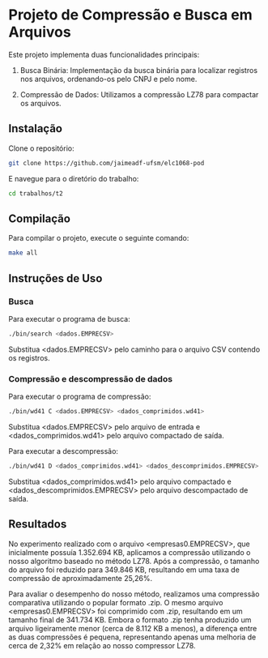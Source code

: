 # Projeto de Compressão e Busca em Arquivos

Este projeto implementa duas funcionalidades principais:

1. Busca Binária: Implementação da busca binária para localizar registros nos arquivos, ordenando-os pelo CNPJ e pelo nome.

2. Compressão de Dados: Utilizamos a compressão LZ78 para compactar os arquivos.


## Instalação

Clone o repositório:

```bash
git clone https://github.com/jaimeadf-ufsm/elc1068-pod
```

E navegue para o diretório do trabalho:

```bash
cd trabalhos/t2
```

## Compilação
Para compilar o projeto, execute o seguinte comando:

```bash
make all

```


## Instruções de Uso

### Busca

Para executar o programa de busca:

```bash
./bin/search <dados.EMPRECSV>
```
Substitua <dados.EMPRECSV> pelo caminho para o arquivo CSV contendo os registros.

### Compressão e descompressão de dados

Para executar o programa de compressão:

```bash
./bin/wd41 C <dados.EMPRECSV> <dados_comprimidos.wd41>
```

Substitua <dados.EMPRECSV> pelo arquivo de entrada e <dados_comprimidos.wd41> pelo arquivo compactado de saída.

Para executar a descompressão:

```bash
./bin/wd41 D <dados_comprimidos.wd41> <dados_descomprimidos.EMPRECSV>
```

Substitua <dados_comprimidos.wd41> pelo arquivo compactado e <dados_descomprimidos.EMPRECSV> pelo arquivo descompactado de saída.


## Resultados

No experimento realizado com o arquivo <empresas0.EMPRECSV>, que inicialmente possuía 1.352.694 KB, aplicamos a compressão utilizando o nosso algoritmo baseado no método LZ78. Após a compressão, o tamanho do arquivo foi reduzido para 349.846 KB, resultando em uma taxa de compressão de aproximadamente 25,26%.

Para avaliar o desempenho do nosso método, realizamos uma compressão comparativa utilizando o popular formato .zip. O mesmo arquivo <empresas0.EMPRECSV> foi comprimido com .zip, resultando em um tamanho final de 341.734 KB. Embora o formato .zip tenha produzido um arquivo ligeiramente menor (cerca de 8.112 KB a menos), a diferença entre as duas compressões é pequena, representando apenas uma melhoria de cerca de 2,32% em relação ao nosso compressor LZ78.
